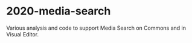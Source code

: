 # 2020-media-search
Various analysis and code to support Media Search on Commons and in Visual Editor.

